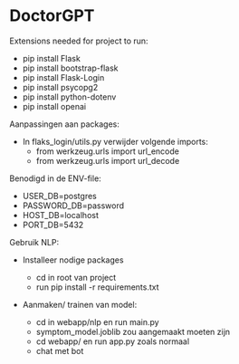 # DoctorGPT

Extensions needed for project to run:

- pip install Flask
- pip install bootstrap-flask
- pip install Flask-Login
- pip install psycopg2
- pip install python-dotenv
- pip install openai

Aanpassingen aan packages:

- In flaks_login/utils.py verwijder volgende imports:
  - from werkzeug.urls import url_encode
  - from werkzeug.urls import url_decode

Benodigd in de ENV-file:

- USER_DB=postgres
- PASSWORD_DB=password
- HOST_DB=localhost
- PORT_DB=5432

Gebruik NLP:

- Installeer nodige packages

  - cd in root van project
  - run pip install -r requirements.txt

- Aanmaken/ trainen van model:
  - cd in webapp/nlp en run main.py
  - symptom_model.joblib zou aangemaakt moeten zijn
  - cd webapp/ en run app.py zoals normaal
  - chat met bot

